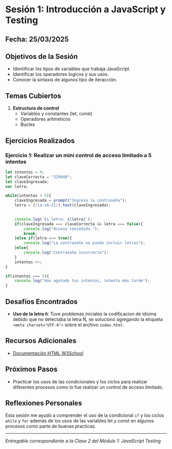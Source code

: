 # Sesión 1: Introducción a JavaScript y Testing

## Fecha: 25/03/2025

## Objetivos de la Sesión

 - Identificar los tipos de variables que trabaja JavaScript.
 - Identificar los operadores logicos y sus usos.
 - Conocer la sintaxis de algunos tipo de iteracción.

## Temas Cubiertos

1. **Estructura de control**
   - Variables y constantes (let, const)
	- Operadores aritmeticos
	- Bucles

## Ejercicios Realizados

### Ejercicio 1: Realizar un mini control de acceso limitado a 5 intentos

```javascript
let intentos = 0;
let claveCorrecta = "229940";
let claveIngresada;
var letra;

while(intentos < 5){
    claveIngresada = prompt("Ingresa la contraseña");
    letra = (/[a-zA-Z]/).test(claveIngresada);
    

    console.log(`Es letra: ${letra}`);
    if(claveIngresada === claveCorrecta && letra === false){
        console.log("Acceso concedido.");
        break;
    }else if(letra === true){
        console.log("La contraseña no puede incluir letras");        
    }else{
        console.log("Contraseña incorrecta");
    }
    intentos ++;
}

if(intentos === 5){
    console.log("Has agotado tus intentos, intenta más tarde");
}
```
## Desafíos Encontrados

- **Uso de la letra ñ**: Tuve problemas iniciales la codificacion de idioma debido que no detectaba la letra Ñ, se solucionó agregando la etiqueta `<meta charset="UTF-8">` sobre el archivo `index.html`.

## Recursos Adicionales

- [Documentación HTML <meta> W3School](https://www.w3schools.com/tags/att_meta_charset.asp)

## Próximos Pasos

- Practicar los usos de las condicionales y los ciclos para realizar diferentes procesos como lo fue realizar un control de acceso limitado.

## Reflexiones Personales

Esta sesión me ayudó a comprender el uso de la condicional `if` y los ciclos `while` y `for` además de los usos de las variables let y const en algunos procesos como parte de buenas practicas.

---

*Entregable correspondiente a la Clase 2 del Módulo 1: JavaScript Testing*